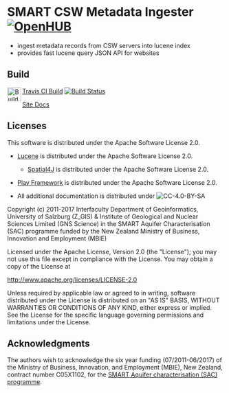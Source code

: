 # SMART CSW Metadata Ingester [![OpenHUB](https://www.openhub.net/p/smart-csw-ingester/widgets/project_thin_badge.gif)](https://www.openhub.net/p/smart-csw-ingester)

- ingest metadata records from CSW servers into lucene index
- provides fast lucene query JSON API for websites

## Build

<p><a href="https://api.travis-ci.org/repos/ZGIS/smart-csw-ingester/builds.atom"><img src="https://upload.wikimedia.org/wikipedia/en/4/43/Feed-icon.svg" align="left" height="32" width="32" alt="Builds Feed"></a></p>

[Travis CI Build](https://travis-ci.org/ZGIS/smart-csw-ingester) [![Build Status](https://travis-ci.org/ZGIS/smart-csw-ingester.svg)](https://travis-ci.org/ZGIS/smart-csw-ingester)

[Site Docs](https://zgis.github.io/smart-csw-ingester/)

## Licenses

This software is distributed under the Apache Software License 2.0.

- [Lucene](http://lucene.apache.org/) is distributed under the Apache Software License 2.0.
  - [Spatial4J](https://www.locationtech.org/projects/technology.spatial4j) is distributed under the Apache Software License 2.0.
- [Play Framework](https://www.playframework.com/) is distributed under the Apache Software License 2.0.

- All additional documentation is distributed under  ![CC-4.0-BY-SA](https://licensebuttons.net/l/by-sa/4.0/88x31.png)

Copyright (c) 2011-2017 Interfaculty Department of Geoinformatics, University of
Salzburg (Z_GIS) & Institute of Geological and Nuclear Sciences Limited (GNS Science)
in the SMART Aquifer Characterisation (SAC) programme funded by the New Zealand
Ministry of Business, Innovation and Employment (MBIE)

Licensed under the Apache License, Version 2.0 (the "License");
you may not use this file except in compliance with the License.
You may obtain a copy of the License at

  http://www.apache.org/licenses/LICENSE-2.0

Unless required by applicable law or agreed to in writing, software
distributed under the License is distributed on an "AS IS" BASIS,
WITHOUT WARRANTIES OR CONDITIONS OF ANY KIND, either express or implied.
See the License for the specific language governing permissions and
limitations under the License.

## Acknowledgments

The authors wish to acknowledge the six year funding (07/2011-06/2017) of the
Ministry of Business, Innovation, and Employment (MBIE), New Zealand,
contract number C05X1102, for the [SMART Aquifer characterisation (SAC) programme](http://www.gns.cri.nz/Home/Our-Science/Environment-and-Materials/Groundwater/Research-Programmes/SMART-Aquifer-Characterisation).
